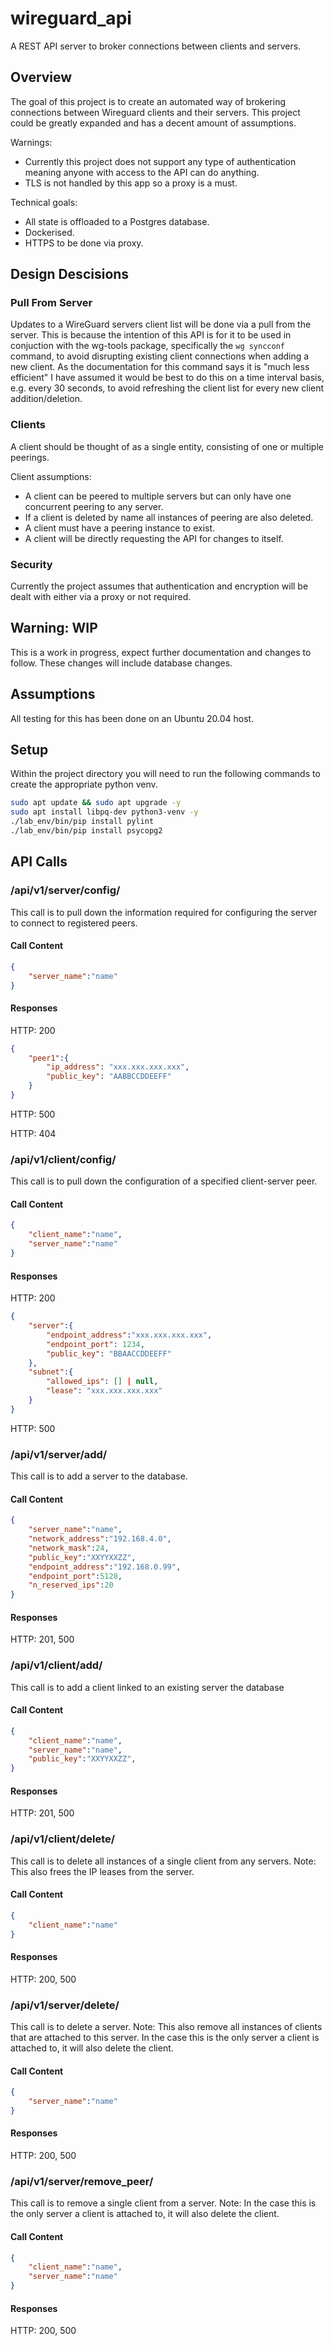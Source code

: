 # wireguard_api
A REST API server to broker connections between clients and servers.

## Overview
The goal of this project is to create an automated way of brokering connections between Wireguard clients and their servers. This project could be greatly expanded and has a decent amount of assumptions.

Warnings: 
* Currently this project does not support any type of authentication meaning anyone with access to the API can do anything.
* TLS is not handled by this app so a proxy is a must.

Technical goals:
* All state is offloaded to a Postgres database.
* Dockerised.
* HTTPS to be done via proxy.

## Design Descisions
### Pull From Server
Updates to a WireGuard servers client list will be done via a pull from the server. This is because the intention of this API is for it to be used in conjuction with the wg-tools package, specifically the `wg syncconf` command, to avoid disrupting existing client connections when adding a new client. As the documentation for this command says it is "much less efficient" I have assumed it would be best to do this on a time interval basis, e.g. every 30 seconds, to avoid refreshing the client list for every new client addition/deletion.

### Clients
A client should be thought of as a single entity, consisting of one or multiple peerings.

Client assumptions:
* A client can be peered to multiple servers but can only have one concurrent peering to any server.
* If a client is deleted by name all instances of peering are also deleted.
* A client must have a peering instance to exist.
* A client will be directly requesting the API for changes to itself.

### Security
Currently the project assumes that authentication and encryption will be dealt with either via a proxy or not required.

## Warning: WIP
This is a work in progress, expect further documentation and changes to follow. These changes will include database changes.

## Assumptions
All testing for this has been done on an Ubuntu 20.04 host.

## Setup
Within the project directory you will need to run the following commands to create the appropriate python venv.
```bash
sudo apt update && sudo apt upgrade -y
sudo apt install libpq-dev python3-venv -y 
./lab_env/bin/pip install pylint
./lab_env/bin/pip install psycopg2
```

## API Calls

### /api/v1/server/config/
This call is to pull down the information required for configuring the server to connect to registered peers.
#### Call Content
```json
{
    "server_name":"name"
}
```
#### Responses
HTTP: 200
```json
{
    "peer1":{
        "ip_address": "xxx.xxx.xxx.xxx",
        "public_key": "AABBCCDDEEFF"
    }
}
```
HTTP: 500

HTTP: 404
### /api/v1/client/config/
This call is to pull down the configuration of a specified client-server peer.
#### Call Content
```json
{
    "client_name":"name",
    "server_name":"name"
}
```
#### Responses
HTTP: 200
```json
{
    "server":{
        "endpoint_address":"xxx.xxx.xxx.xxx",
        "endpoint_port": 1234,
        "public_key": "BBAACCDDEEFF"
    },
    "subnet":{
        "allowed_ips": [] | null,
        "lease": "xxx.xxx.xxx.xxx"
    }
}
```
HTTP: 500

### /api/v1/server/add/
This call is to add a server to the database.

#### Call Content
```json
{
    "server_name":"name",
    "network_address":"192.168.4.0",
    "network_mask":24,
    "public_key":"XXYYXXZZ",
    "endpoint_address":"192.168.0.99",
    "endpoint_port":5128,
    "n_reserved_ips":20
}
```
#### Responses
HTTP: 201, 500
### /api/v1/client/add/
This call is to add a client linked to an existing server the database
#### Call Content
```json
{
    "client_name":"name",
    "server_name":"name",
    "public_key":"XXYYXXZZ",
}
```
#### Responses
HTTP: 201, 500
### /api/v1/client/delete/
This call is to delete all instances of a single client from any servers.
Note: This also frees the IP leases from the server.
#### Call Content
```json
{
    "client_name":"name"
}
```
#### Responses
HTTP: 200, 500
### /api/v1/server/delete/
This call is to delete a server.
Note: This also remove all instances of clients that are attached to this server. In the case this is the only server a client is attached to, it will also delete the client.
#### Call Content
```json
{
    "server_name":"name"
}
```
#### Responses
HTTP: 200, 500
### /api/v1/server/remove_peer/
This call is to remove a single client from a server.
Note: In the case this is the only server a client is attached to, it will also delete the client.
#### Call Content
```json
{
    "client_name":"name",
    "server_name":"name"
}
```
#### Responses
HTTP: 200, 500